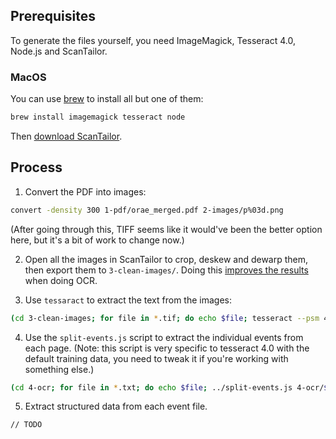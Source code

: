## Prerequisites

To generate the files yourself, you need ImageMagick, Tesseract 4.0, Node.js and ScanTailor.

### MacOS

You can use [brew](https://brew.sh/) to install all but one of them:

```sh
brew install imagemagick tesseract node
```

Then [download ScanTailor](https://code.google.com/archive/p/scantailor-osx/).

## Process

1. Convert the PDF into images:

```sh
convert -density 300 1-pdf/orae_merged.pdf 2-images/p%03d.png
```

(After going through this, TIFF seems like it would've been the better option here, but it's a bit of work to change now.)

2. Open all the images in ScanTailor to crop, deskew and dewarp them, then export them to `3-clean-images/`. Doing this [improves the results](https://github.com/tesseract-ocr/tesseract/wiki/ImproveQuality) when doing OCR.

3. Use `tessaract` to extract the text from the images:

```sh
(cd 3-clean-images; for file in *.tif; do echo $file; tesseract --psm 4 -l eng $file 4-ocr/$file; done)
```

4. Use the `split-events.js` script to extract the individual events from each page. (Note: this script is very specific to tesseract 4.0 with the default training data, you need to tweak it if you're working with something else.)

```sh
(cd 4-ocr; for file in *.txt; do echo $file; ../split-events.js 4-ocr/$file 5-ocr-split/$file; done)
```

5. Extract structured data from each event file.

```
// TODO
```